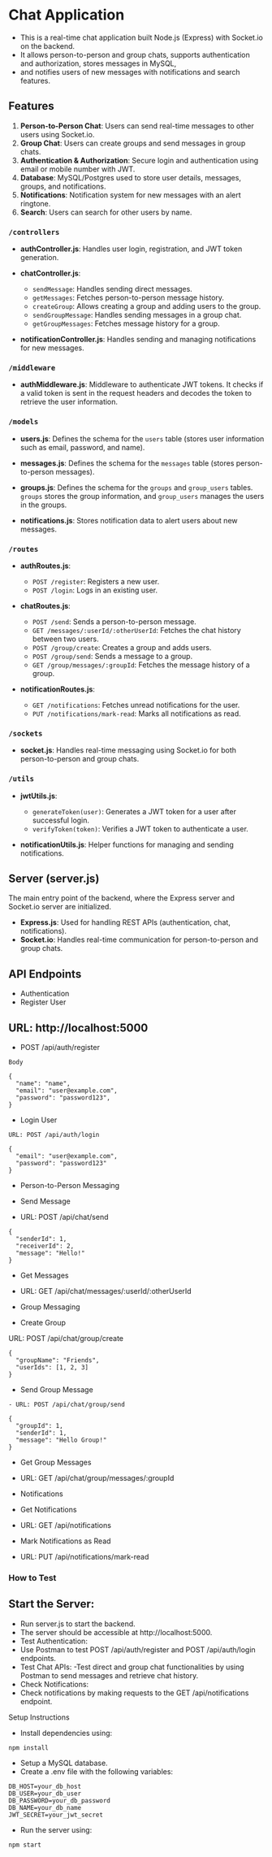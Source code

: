 # Chat Application

- This is a real-time chat application built Node.js (Express) with Socket.io on the backend. 
- It allows person-to-person and group chats, supports authentication and authorization, stores messages in MySQL,
- and notifies users of new messages with notifications and search features.

## Features

1. **Person-to-Person Chat**: Users can send real-time messages to other users using Socket.io.
2. **Group Chat**: Users can create groups and send messages in group chats.
3. **Authentication & Authorization**: Secure login and authentication using email or mobile number with JWT.
4. **Database**: MySQL/Postgres used to store user details, messages, groups, and notifications.
5. **Notifications**: Notification system for new messages with an alert ringtone.
6. **Search**: Users can search for other users by name.


### `/controllers`

- **authController.js**: 
  Handles user login, registration, and JWT token generation.
  
- **chatController.js**: 
  - `sendMessage`: Handles sending direct messages.
  - `getMessages`: Fetches person-to-person message history.
  - `createGroup`: Allows creating a group and adding users to the group.
  - `sendGroupMessage`: Handles sending messages in a group chat.
  - `getGroupMessages`: Fetches message history for a group.

- **notificationController.js**:
  Handles sending and managing notifications for new messages.

### `/middleware`

- **authMiddleware.js**:
  Middleware to authenticate JWT tokens. It checks if a valid token is sent in the request headers and decodes the token to retrieve the user information.

### `/models`

- **users.js**:
  Defines the schema for the `users` table (stores user information such as email, password, and name).

- **messages.js**:
  Defines the schema for the `messages` table (stores person-to-person messages).

- **groups.js**:
  Defines the schema for the `groups` and `group_users` tables. `groups` stores the group information, and `group_users` manages the users in the groups.

- **notifications.js**:
  Stores notification data to alert users about new messages.

### `/routes`

- **authRoutes.js**:
  - `POST /register`: Registers a new user.
  - `POST /login`: Logs in an existing user.

- **chatRoutes.js**:
  - `POST /send`: Sends a person-to-person message.
  - `GET /messages/:userId/:otherUserId`: Fetches the chat history between two users.
  - `POST /group/create`: Creates a group and adds users.
  - `POST /group/send`: Sends a message to a group.
  - `GET /group/messages/:groupId`: Fetches the message history of a group.

- **notificationRoutes.js**:
  - `GET /notifications`: Fetches unread notifications for the user.
  - `PUT /notifications/mark-read`: Marks all notifications as read.

### `/sockets`

- **socket.js**:
  Handles real-time messaging using Socket.io for both person-to-person and group chats.

### `/utils`

- **jwtUtils.js**:
  - `generateToken(user)`: Generates a JWT token for a user after successful login.
  - `verifyToken(token)`: Verifies a JWT token to authenticate a user.

- **notificationUtils.js**:
  Helper functions for managing and sending notifications.

## Server (server.js)

The main entry point of the backend, where the Express server and Socket.io server are initialized.

- **Express.js**: Used for handling REST APIs (authentication, chat, notifications).
- **Socket.io**: Handles real-time communication for person-to-person and group chats.

## API Endpoints
- Authentication
- Register User

## URL: http://localhost:5000

- POST /api/auth/register

```
Body

{
  "name": "name",
  "email": "user@example.com",
  "password": "password123",
}
```
- Login User
```
URL: POST /api/auth/login

{
  "email": "user@example.com",
  "password": "password123"
}
```

- Person-to-Person Messaging
- Send Message

- URL: POST /api/chat/send
```
{
  "senderId": 1,
  "receiverId": 2,
  "message": "Hello!"
}
```
- Get Messages

- URL: GET /api/chat/messages/:userId/:otherUserId

- Group Messaging

- Create Group

URL: POST /api/chat/group/create
```
{
  "groupName": "Friends",
  "userIds": [1, 2, 3]
}
```
- Send Group Message
```
- URL: POST /api/chat/group/send

{
  "groupId": 1,
  "senderId": 1,
  "message": "Hello Group!"
}
```
- Get Group Messages

- URL: GET /api/chat/group/messages/:groupId
- Notifications
- Get Notifications

- URL: GET /api/notifications
- Mark Notifications as Read

- URL: PUT /api/notifications/mark-read
### How to Test

## Start the Server:
 - Run  server.js to start the backend.
- The server should be accessible at http://localhost:5000.
- Test Authentication:
- Use Postman to test POST /api/auth/register and POST /api/auth/login endpoints.
- Test Chat APIs:
-Test direct and group chat functionalities by using Postman to send messages and retrieve chat history.
- Check Notifications:
- Check notifications by making requests to the GET /api/notifications endpoint.

Setup Instructions


- Install dependencies using:
```
npm install
```
- Setup a MySQL database.
- Create a .env file with the following variables:
```
DB_HOST=your_db_host
DB_USER=your_db_user
DB_PASSWORD=your_db_password
DB_NAME=your_db_name
JWT_SECRET=your_jwt_secret
```
- Run the server using:
```
npm start
```

